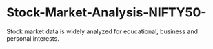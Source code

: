 # Stock-Market-Analysis-NIFTY50-
Stock market data is widely analyzed for educational, business and personal interests.
